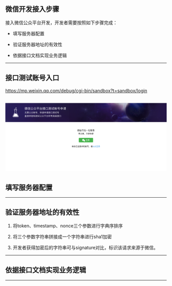 ## 微信开发接入步骤

  接入微信公众平台开发，开发者需要按照如下步骤完成：

* 填写服务器配置

* 验证服务器地址的有效性

* 依据接口文档实现业务逻辑

---
## 接口测试账号入口

https://mp.weixin.qq.com/debug/cgi-bin/sandbox?t=sandbox/login

![](/doc/images/01@2x.png)
---

## 填写服务器配置


---

## 验证服务器地址的有效性

1. 将token、timestamp、nonce三个参数进行字典序排序

2. 将三个参数字符串拼接成一个字符串进行sha1加密

3. 开发者获得加密后的字符串可与signature对比，标识该请求来源于微信。

---

## 依据接口文档实现业务逻辑

---



